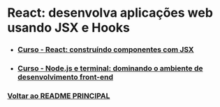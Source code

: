 # React: desenvolva aplicações web usando JSX e Hooks

- ### [Curso - React: construíndo componentes com JSX](./ConstruindoComponentesComJSX/menu.md)

- ### [Curso - Node.js e terminal: dominando o ambiente de desenvolvimento front-end](./node-terminal/menu.md)






### [Voltar ao README PRINCIPAL](../README.md)